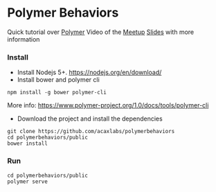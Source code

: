 # Polymer Behaviors
Quick tutorial over [Polymer](https://www.polymer-project.org)
Video of the [Meetup](https://www.youtube.com/watch?v=KGitWVOAEgs&feature=youtu.be)
[Slides](https://goo.gl/wIvtyy) with more information

### Install 
- Install Nodejs 5+. https://nodejs.org/en/download/
- Install bower and polymer cli
```
npm install -g bower polymer-cli
```
More info: https://www.polymer-project.org/1.0/docs/tools/polymer-cli
- Download the project and install the dependencies
```
git clone https://github.com/acaxlabs/polymerbehaviors
cd polymerbehaviors/public
bower install
```

### Run
```
cd polymerbehaviors/public
polymer serve
```
